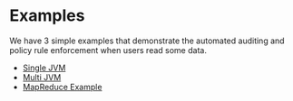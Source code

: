 # Examples

We have 3 simple examples that demonstrate the automated auditing and policy rule enforcement when users read some data.

* [Single JVM](single-jvm-example/README.md)
* [Multi JVM](multi-jvm-example/README.md)
* [MapReduce Example](mapreduce-example/README.md)